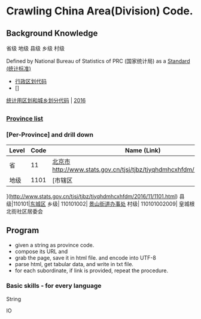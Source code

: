 # Crawling China Area(Division) Code.

## Background Knowledge

省级 地级 县级 乡级 村级

Defined by National Bureau of Statistics of PRC (国家统计局) as a [Standard (统计标准)](http://www.stats.gov.cn/tjsj/tjbz/)

* [行政区划代码](http://www.stats.gov.cn/tjsj/tjbz/xzqhdm/)
* []

[统计用区划和城乡划分代码](http://www.stats.gov.cn/tjsj/tjbz/tjyqhdmhcxhfdm/) | [2016](http://www.stats.gov.cn/tjsj/tjbz/tjyqhdmhcxhfdm/2016/index.html)

##

### [Province list](http://www.stats.gov.cn/tjsj/tjbz/tjyqhdmhcxhfdm/2016/index.html)


### [Per-Province] and drill down

Level | Code | Name (Link)
--|--|--
省|11| [北京市](http://www.stats.gov.cn/tjsj/tjbz/tjyqhdmhcxhfdm/2016/11.html) http://www.stats.gov.cn/tjsj/tjbz/tjyqhdmhcxhfdm/2016/11.html
地级|1101|[市辖区
](http://www.stats.gov.cn/tjsj/tjbz/tjyqhdmhcxhfdm/2016/11/1101.html)
县级|110101|[东城区](http://www.stats.gov.cn/tjsj/tjbz/tjyqhdmhcxhfdm/2016/11/01/110101.html)
乡级| 110101002| [景山街道办事处](http://www.stats.gov.cn/tjsj/tjbz/tjyqhdmhcxhfdm/2016/11/01/01/110101002.html)
村级| 110101002009| 皇城根北街社区居委会

## Program

* given a string as province code.
* compose its URL and
* grab the page, save it in html file. and encode into UTF-8
* parse html, get tabular data, and write in txt file.
* for each subordinate, if link is provided, repeat the procedure.

### Basic skills - for every language

String

IO
